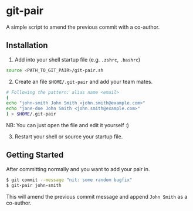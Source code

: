 # git-pair

A simple script to amend the previous commit with a co-author.

## Installation

1. Add into your shell startup file (e.g. `.zshrc`, `.bashrc`)

```sh
source <PATH_TO_GIT_PAIR>/git-pair.sh
```

2. Create an file `$HOME/.git-pair` and add your team mates.

```sh
# Following the pattern: alias name <email>
(
echo "john-smith John Smith <john.smith@example.com>"
echo "jane-doe John Smith <john.smith@example.com>"
) > $HOME/.git-pair
```
NB: You can just open the file and edit it yourself :)

3. Restart your shell or source your startup file.

## Getting Started

After committing normally and you want to add your pair in.

```sh
$ git commit --message "nit: some random bugfix"
$ git-pair john-smith
```

This will amend the previous commit message and append `John Smith` as a co-author.
